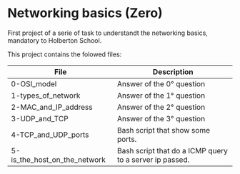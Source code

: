 # Networking basics (Zero)

First project of a serie of task to understandt the networking basics, mandatory to Holberton School.

This project contains the folowed files:

| File | Description |
| ---- | ----------- |
| 0-OSI_model | Answer of the 0° question |
| 1-types_of_network | Answer of the 1° question |
| 2-MAC_and_IP_address | Answer of the 2° question |
| 3-UDP_and_TCP | Answer of the 3° question |
| 4-TCP_and_UDP_ports | Bash script that show some ports. |
| 5-is_the_host_on_the_network | Bash script that do a ICMP query to a server ip passed. |
